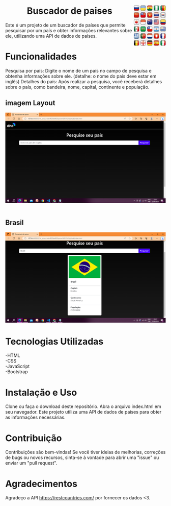 <h1 align="center">Buscador de paises <img src="./assets/paises.png" alt="bandeiras" width="100" align="right"> </h1>
Este é um projeto de um buscador de países que permite pesquisar por um país e obter informações relevantes sobre ele, utilizando uma API de dados de países.

# Funcionalidades
Pesquisa por país: Digite o nome de um país no campo de pesquisa e obtenha informações sobre ele. (detalhe: o nome do país deve estar em inglês)
Detalhes do país: Após realizar a pesquisa, você receberá detalhes sobre o país, como bandeira, nome, capital, continente e população.
## imagem Layout 
<img src="./assets/procuradorpaises.png" width="800"><br><br>
## Brasil 
<img src="./assets/brazil.png" width="800"><br>
# Tecnologias Utilizadas
-HTML <br>
-CSS <br>
-JavaScript <br>
-Bootstrap  <br>
# Instalação e Uso
Clone ou faça o download deste repositório.
Abra o arquivo index.html em seu navegador. 
Este projeto utiliza uma API de dados de países para obter as informações necessárias.

# Contribuição
Contribuições são bem-vindas! Se você tiver ideias de melhorias, correções de bugs ou novos recursos, sinta-se à vontade para abrir uma "issue" ou enviar um "pull request".

# Agradecimentos
Agradeço a API https://restcountries.com/ por fornecer os dados <3.
